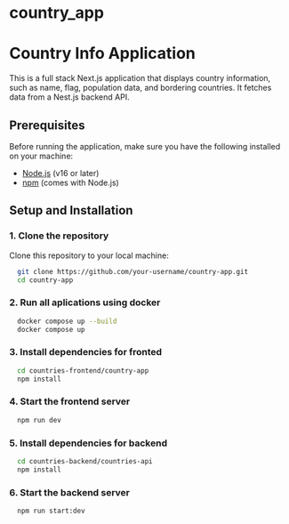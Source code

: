 # country_app

# Country Info Application

This is a full stack Next.js application that displays country information, such as name, flag, population data, and bordering countries. It fetches data from a Nest.js backend API.

## Prerequisites

Before running the application, make sure you have the following installed on your machine:

- [Node.js](https://nodejs.org/) (v16 or later)
- [npm](https://www.npmjs.com/) (comes with Node.js)

## Setup and Installation

### 1. Clone the repository

Clone this repository to your local machine:

```bash
  git clone https://github.com/your-username/country-app.git
  cd country-app
```

### 2. Run all aplications using docker
```bash
  docker compose up --build
  docker compose up
```

### 3. Install dependencies for fronted
```bash
  cd countries-frontend/country-app
  npm install
```
### 4. Start the frontend server
```bash
  npm run dev
```
### 5. Install dependencies for backend
```bash
  cd countries-backend/countries-api
  npm install
```
### 6. Start the backend server
```bash
  npm run start:dev
```



